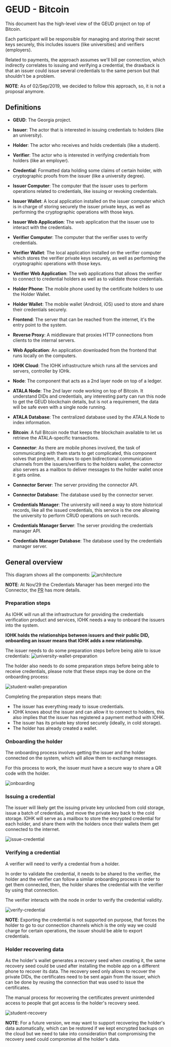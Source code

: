 # GEUD - Bitcoin

This document has the high-level view of the GEUD project on top of Bitcoin.

Each participant will be responsible for managing and storing their secret keys securely, this includes issuers (like universities) and verifiers (employers).

Related to payments, the approach assumes we'll bill per connection, which indirectly correlates to issuing and verifying a credential, the drawback is that an issuer could issue several credentials to the same person but that shouldn't be a problem.

**NOTE**: As of 02/Sep/2019, we decided to follow this approach, so, it is not a proposal anymore.

## Definitions
- **GEUD**: The Georgia project.
- **Issuer**: The actor that is interested in issuing credentials to holders (like an university).
- **Holder**: The actor who receives and holds credentials (like a student).
- **Verifier**: The actor who is interested in verifying credentials from holders (like an employer).

- **Credential**: Formatted data holding some claims of certain holder, with cryptographic proofs from the issuer (like a university degree).

- **Issuer Computer**: The computer that the issuer uses to perform operations related to credentials, like issuing or revoking credentials.
- **Issuer Wallet**: A local application installed on the issuer computer which is in charge of storing securely the issuer private keys, as well as performing the cryptographic operations with those keys.
- **Issuer Web Application**: The web application that the issuer use to interact with the credentials.

- **Verifier Computer**: The computer that the verifier uses to verify credentials.
- **Verifier Wallet**: The local application installed on the verifier computer which stores the verifier private keys securely, as well as performing the cryptographic operations with those keys.
- **Verifier Web Application**: The web applications that allows the verifier to connect to credential holders as well as to validate those credentials.

- **Holder Phone**: The mobile phone used by the certificate holders to use the Holder Wallet.
- **Holder Wallet**: The mobile wallet (Android, iOS) used to store and share their credentials securely.

- **Frontend**: The server that can be reached from the internet, it's the entry point to the system.
- **Reverse Proxy**: A middleware that proxies HTTP connections from clients to the internal servers.
- **Web Application**: An application downloaded from the frontend that runs locally on the computers.

- **IOHK Cloud**: The IOHK infrastructure which runs all the services and servers, controller by IOHk.
- **Node**: The component that acts as a 2nd layer node on top of a ledger.
- **ATALA Node**: The 2nd layer node working on top of Bitcoin. It understand DIDs and credentials, any interesting party can run this node to get the GEUD blockchain details, but is not a requirement, the data will be safe even with a single node running.
- **ATALA Database**: The centralized database used by the ATALA Node to index information.
- **Bitcoin**: A full Bitcoin node that keeps the blockchain available to let us retrieve the ATALA-specific transactions.

- **Connector**: As there are mobile phones involved, the task of communicating with them starts to get complicated, this component solves that problem, it allows to open bidirectional communication channels from the issuers/verifiers to the holders wallet, the connector also servers as a mailbox to deliver messages to the holder wallet once it gets online.
- **Connector Server**: The server providing the connector API.
- **Connector Database**: The database used by the connector server.

- **Credentials Manager**: The university will need a way to store historical records, like all the issued credentials, this service is the one allowing the university to perform CRUD operations on such records.
- **Credentials Manager Server**: The server providing the credentials manager API.
- **Credentials Manager Database**: The database used by the credentials manager server.


## General overview
This diagram shows all the components:
![architecture](diagrams/architecture.png)

**NOTE**: At Nov/29 the Credentials Manager has been merged into the Connector, the [PR](https://github.com/input-output-hk/atala/pull/477) has more details.

### Preparation steps

As IOHK will run all the infrastructure for providing the credentials verification product and services, IOHK needs a way to onboard the issuers into the system.

**IOHK holds the relationships between issuers and their public DID, onboarding an issuer means that IOHK adds a new relationship**.

The issuer needs to do some preparation steps before being able to issue credentials:
![university-wallet-preparation](diagrams/university-wallet-preparation.png)


The holder also needs to do some preparation steps before being able to receive credentials, please note that these steps may be done on the onboarding process:

![student-wallet-preparation](diagrams/student-wallet-preparation.png)

Completing the preparation steps means that:
- The issuer has everything ready to issue credentials.
- IOHK knows about the issuer and can allow it to connect to holders, this also implies that the issuer has registered a payment method with IOHK.
- The issuer has its private key stored securely (ideally, in cold storage).
- The holder has already created a wallet.


### Onboarding the holder
The onboarding process involves getting the issuer and the holder connected on the system, which will allow them to exchange messages.

For this process to work, the issuer must have a secure way to share a QR code with the holder.

![onboarding](diagrams/onboarding.png)


### Issuing a credential
The issuer will likely get the issuing private key unlocked from cold storage, issue a batch of credentials, and move the private key back to the cold storage. IOHK will serve as a mailbox to store the encrypted credential for each holder, and share them with the holders once their wallets them get connected to the internet.

![issue-credential](diagrams/issue-credential.png)

### Verifying a credential
A verifier will need to verify a credential from a holder.

In order to validate the credential, it needs to be shared to the verifier, the holder and the verifier can follow a similar onboarding process in order to get them connected, then, the holder shares the credential with the verifier by using that connection.

The verifier interacts with the node in order to verify the credential validity.

![verify-credential](diagrams/verify-credential.png)

**NOTE**: Exporting the credential is not supported on purpose, that forces the holder to go to our connection channels which is the only way we could charge for certain operations, the issuer should be able to export credentials.

### Holder recovering data
As the holder's wallet generates a recovery seed when creating it, the same recovery seed could be used after installing the mobile app on a different phone to recover its data. The recovery seed only allows to recover the private DIDs, the certificates need to be sent again from the issuer, which can be done by reusing the connection that was used to issue the certificates.

The manual process for recovering the certificates prevent unintended access to people that got access to the holder's recovery seed.

![student-recovery](diagrams/student-recovery.png)

**NOTE**: For a future version, we may want to support recovering the holder's data automatically, which can be restored if we kept encrypted backups on the cloud but we need to take into consideration that compromising the recovery seed could compromise all the holder's data.
